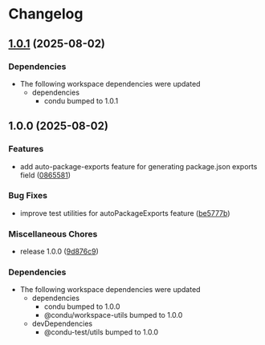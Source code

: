 # Changelog

## [1.0.1](https://github.com/niieani/condu/compare/@condu-feature/auto-package-exports@1.0.0...@condu-feature/auto-package-exports@1.0.1) (2025-08-02)


### Dependencies

* The following workspace dependencies were updated
  * dependencies
    * condu bumped to 1.0.1

## 1.0.0 (2025-08-02)


### Features

* add auto-package-exports feature for generating package.json exports field ([0865581](https://github.com/niieani/condu/commit/0865581f400c85f84638c1fa4de85799f6c699b1))


### Bug Fixes

* improve test utilities for autoPackageExports feature ([be5777b](https://github.com/niieani/condu/commit/be5777b164a547b0f6871a7c0a676f9e4b183daa))


### Miscellaneous Chores

* release 1.0.0 ([9d876c9](https://github.com/niieani/condu/commit/9d876c9fba8dbc305ac5be25e6f4fda47d6400b9))


### Dependencies

* The following workspace dependencies were updated
  * dependencies
    * condu bumped to 1.0.0
    * @condu/workspace-utils bumped to 1.0.0
  * devDependencies
    * @condu-test/utils bumped to 1.0.0
